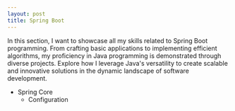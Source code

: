 ```yaml
---
layout: post
title: Spring Boot
---
```


In this section, I want to showcase all my skills related to Spring Boot programming. From crafting basic applications to implementing efficient algorithms, my proficiency in Java programming is demonstrated through diverse projects. Explore how I leverage Java's versatility to create scalable and innovative solutions in the dynamic landscape of software development.

- Spring Core
  - Configuration